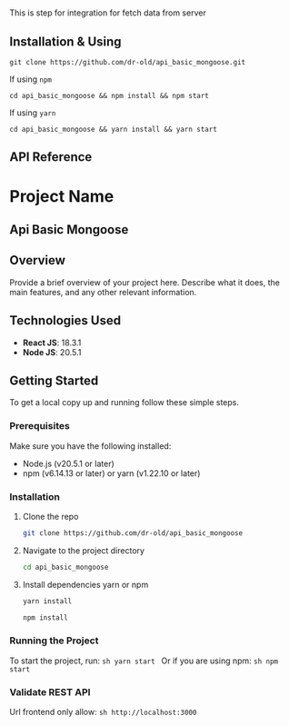 
# 

This is step for integration for fetch data from server

## Installation & Using

```
git clone https://github.com/dr-old/api_basic_mongoose.git
```
If using `npm`
```
cd api_basic_mongoose && npm install && npm start
```
If using `yarn`
```
cd api_basic_mongoose && yarn install && yarn start
```

## API Reference


# Project Name
## Api Basic Mongoose

## Overview
Provide a brief overview of your project here. Describe what it does, the main features, and any other relevant information.

## Technologies Used
- **React JS**: 18.3.1
- **Node JS**: 20.5.1

## Getting Started
To get a local copy up and running follow these simple steps.

### Prerequisites
Make sure you have the following installed:
- Node.js (v20.5.1 or later)
- npm (v6.14.13 or later) or yarn (v1.22.10 or later)

### Installation
1. Clone the repo
    ```sh
    git clone https://github.com/dr-old/api_basic_mongoose
    ```
2. Navigate to the project directory
    ```sh
    cd api_basic_mongoose
    ```
3. Install dependencies yarn or npm
    ```sh
    yarn install
    ```
    ```sh
    npm install
    ```

### Running the Project

To start the project, run:
    ```sh
    yarn start
    ```
Or if you are using npm:
    ```sh
    npm start
    ```

### Validate REST API
Url frontend only allow:
    ```sh
    http://localhost:3000
    ```
